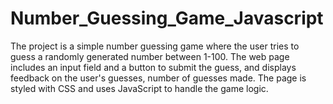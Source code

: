 # Number_Guessing_Game_Javascript
The project is a simple number guessing game where the user tries to guess a randomly generated number between 1-100. The web page includes an input field and a button to submit the guess, and displays feedback on the user's guesses, number of guesses made. The page is styled with CSS and uses JavaScript to handle the game logic.
